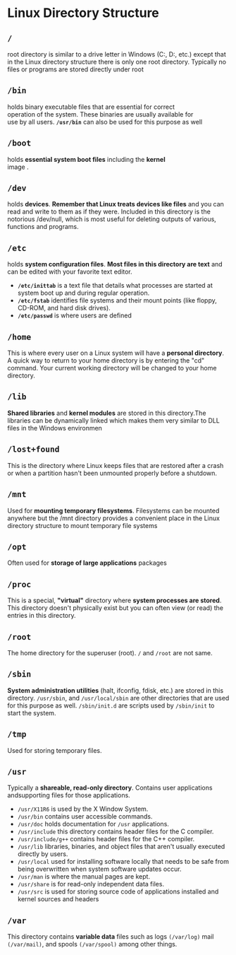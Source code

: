 # Linux Directory Structure

## **`/`**

 root directory is similar to a drive letter in Windows (C:\, D:\, etc.) except that in the Linux directory structure there is only one root directory. Typically no files or programs are stored directly under root

## **`/bin`**

  holds binary executable files that are essential for correct  
operation of the system. These binaries are usually available for  
use by all users. **`/usr/bin`** can also be used for this purpose as well

## **`/boot`**

 holds **essential system boot files** including the **kernel**  
image .

## **`/dev`**

 holds **devices**.  **Remember that Linux treats devices like files** and you can read and write to them as if they were. Included in this directory is the notorious /dev/null, which is most useful for deleting outputs of various, functions and programs.

## **`/etc`**

 holds **system configuration files**. 
 **Most files in this directory are text** and can be edited with your favorite text editor. 

- **`/etc/inittab`** is a text file that details what processes are started at system boot up and during regular operation. 
- **`/etc/fstab`** identifies file systems and their mount points (like floppy, CD-ROM, and hard disk drives). 
- **`/etc/passwd`** is where users are defined

## **`/home`**

 This is where every user on a Linux system will have a **personal directory**. A quick way to return to your home directory is by entering the "cd" command. Your current working directory will be changed to your home directory.

## **`/lib`**

**Shared libraries** and **kernel modules** are stored in this directory.The libraries can be dynamically linked which makes them very similar to DLL files in the Windows environmen


## **`/lost+found`**

 This is the directory where Linux keeps files that are restored after a crash  
or when a partition hasn't been unmounted properly before a shutdown.

## **`/mnt`**

Used for **mounting temporary filesystems**. Filesystems can be mounted  
anywhere but the /mnt directory provides a convenient place in the Linux  
directory structure to mount temporary file systems

## **`/opt`**

Often used for **storage of large applications** packages

## **`/proc`**

This is a special, **"virtual"** directory where **system processes are stored**.  
This directory doesn't physically exist but you can often view (or read) the  
entries in this directory.

## **`/root`**

The home directory for the superuser (root).  `/` and `/root` are not same.

## **`/sbin`**

**System administration utilities**  (halt, ifconfig, fdisk, etc.) are
stored in this directory. `/usr/sbin`, and `/usr/local/sbin` are other directories that are used for this purpose as well. `/sbin/init.d` are scripts used by 
`/sbin/init` to start the system.

## **`/tmp`**

Used for storing temporary files.

## **`/usr`**

Typically a **shareable, read-only directory**. Contains user applications andsupporting files for those applications. 

- `/usr/X11R6` is used by the X  Window System. 
- `/usr/bin` contains user accessible commands.
-  `/usr/doc` holds documentation for `/usr`
applications. 
- `/usr/include` this directory contains header files
   for the C compiler.
- `/usr/include/g++` contains header files for the
C++ compiler. 
- `/usr/lib` libraries, binaries, and object files that
aren't usually executed directly by users. 
- `/usr/local` used for installing software locally that needs to be safe from being overwritten when system software updates occur. 
- `/usr/man` is where the manual pages are kept.  
- `/usr/share` is for read-only independent data files. 
- `/usr/src` is used for  storing source code of applications installed and kernel sources and headers

## **`/var`**

This directory contains **variable data** files such as logs `(/var/log)` mail `(/var/mail)`, and spools `(/var/spool)` among other things.